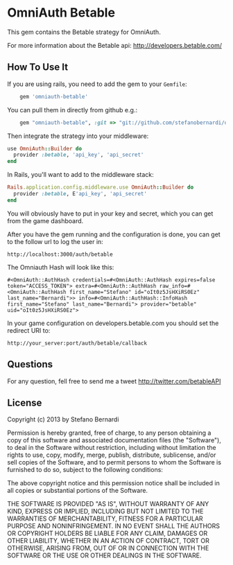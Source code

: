 OmniAuth Betable
==============

This gem contains the Betable strategy for OmniAuth.

For more information about the Betable api: http://developers.betable.com/

How To Use It
-------------

If you are using rails, you need to add the gem to your `Gemfile`:
```ruby
    gem 'omniauth-betable'
```
You can pull them in directly from github e.g.:
```ruby
    gem "omniauth-betable", :git => "git://github.com/stefanobernardi/omniauth-betable.git"
```

Then integrate the strategy into your middleware:

```ruby
use OmniAuth::Builder do
  provider :betable, 'api_key', 'api_secret'
end
```

In Rails, you'll want to add to the middleware stack:

```ruby
Rails.application.config.middleware.use OmniAuth::Builder do
  provider :betable, E'api_key', 'api_secret'
end
```

You will obviously have to put in your key and secret, which you can get from the game dashboard.


After you have the gem running and the configuration is done, you can get to the follow url to log the user in:

	http://localhost:3000/auth/betable

The Omniauth Hash will look like this:

	#<OmniAuth::AuthHash credentials=#<OmniAuth::AuthHash expires=false token="ACCESS_TOKEN"> extra=#<OmniAuth::AuthHash raw_info=#<OmniAuth::AuthHash first_name="Stefano" id="oIt0z5JsHXiRS0Ez" last_name="Bernardi">> info=#<OmniAuth::AuthHash::InfoHash first_name="Stefano" last_name="Bernardi"> provider="betable" uid="oIt0z5JsHXiRS0Ez">

In your game configuration on developers.betable.com you should set the redirect URI to:

	http://your_server:port/auth/betable/callback

Questions
---------

For any question, fell free to send me a tweet http://twitter.com/betableAPI

License
-------

Copyright (c) 2013 by Stefano Bernardi

Permission is hereby granted, free of charge, to any person obtaining a copy of this software and associated documentation files (the "Software"), to deal in the Software without restriction, including without limitation the rights to use, copy, modify, merge, publish, distribute, sublicense, and/or sell copies of the Software, and to permit persons to whom the Software is furnished to do so, subject to the following conditions:

The above copyright notice and this permission notice shall be included in all copies or substantial portions of the Software.

THE SOFTWARE IS PROVIDED "AS IS", WITHOUT WARRANTY OF ANY KIND, EXPRESS OR IMPLIED, INCLUDING BUT NOT LIMITED TO THE WARRANTIES OF MERCHANTABILITY, FITNESS FOR A PARTICULAR PURPOSE AND NONINFRINGEMENT. IN NO EVENT SHALL THE AUTHORS OR COPYRIGHT HOLDERS BE LIABLE FOR ANY CLAIM, DAMAGES OR OTHER LIABILITY, WHETHER IN AN ACTION OF CONTRACT, TORT OR OTHERWISE, ARISING FROM, OUT OF OR IN CONNECTION WITH THE SOFTWARE OR THE USE OR OTHER DEALINGS IN THE SOFTWARE.

